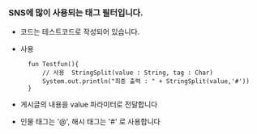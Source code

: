 ### SNS에 많이 사용되는 태그 필터입니다.

+ 코드는 테스트코드로 작성되어 있습니다.

+ 사용
  ``` 
    fun Testfun(){
        // 사용  StringSplit(value : String, tag : Char)
        System.out.println("최종 출력 : " + StringSplit(value,'#'))
    }

  ```
 + 게시글의 내용을 value 파라미터로 전달합니다
 + 인물 태그는 '@', 해시 태그는 '#' 로 사용합니다
  

